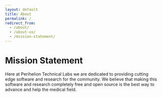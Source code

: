 ```yaml
---
layout: default
title: About
permalink: /
redirect_from:
  - /about/
  - /about-us/
  - /mission-statement/
---
```


# Mission Statement

Here at Perihelion Technical Labs we are dedicated to providing cutting edge software and research for the community. We believe that making this software and research completely free and open source is the best way to advance and help the medical field.